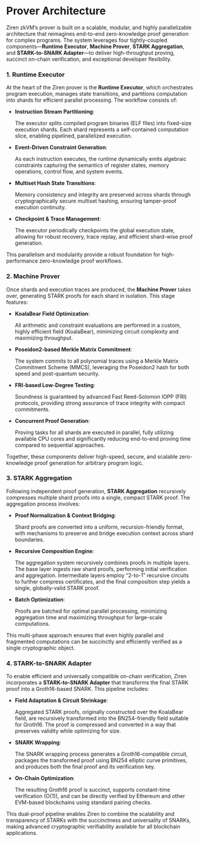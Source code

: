 # Prover Architecture

Ziren zkVM’s prover is built on a scalable, modular, and highly parallelizable architecture that reimagines end-to-end zero-knowledge proof generation for complex programs. The system leverages four tightly-coupled components—**Runtime Executor**, **Machine Prover**, **STARK Aggregation**, and **STARK-to-SNARK Adapter**—to deliver high-throughput proving, succinct on-chain verification, and exceptional developer flexibility.

### 1. Runtime Executor

At the heart of the Ziren prover is the **Runtime Executor**, which orchestrates program execution, manages state transitions, and partitions computation into shards for efficient parallel processing. The workflow consists of:

- **Instruction Stream Partitioning**:
    
    The executor splits compiled program binaries (ELF files) into fixed-size execution shards. Each shard represents a self-contained computation slice, enabling pipelined, parallelized execution.
    
- **Event-Driven Constraint Generation**:
    
    As each instruction executes, the runtime dynamically emits algebraic constraints capturing the semantics of register states, memory operations, control flow, and system events.
    
- **Multiset Hash State Transitions**:
    
    Memory consistency and integrity are preserved across shards through cryptographically secure multiset hashing, ensuring tamper-proof execution continuity.
    
- **Checkpoint & Trace Management**:
    
    The executor periodically checkpoints the global execution state, allowing for robust recovery, trace replay, and efficient shard-wise proof generation.
    

This parallelism and modularity provide a robust foundation for high-performance zero-knowledge proof workflows.

### 2. Machine Prover

Once shards and execution traces are produced, the **Machine Prover** takes over, generating STARK proofs for each shard in isolation. This stage features:

- **KoalaBear Field Optimization**:
    
    All arithmetic and constraint evaluations are performed in a custom, highly efficient field (KoalaBear), minimizing circuit complexity and maximizing throughput.
    
- **Poseidon2-based Merkle Matrix Commitment**:
    
    The system commits to all polynomial traces using a Merkle Matrix Commitment Scheme (MMCS), leveraging the Poseidon2 hash for both speed and post-quantum security.
    
- **FRI-based Low-Degree Testing**:
    
    Soundness is guaranteed by advanced Fast Reed-Solomon IOPP (FRI) protocols, providing strong assurance of trace integrity with compact commitments.
    
- **Concurrent Proof Generation**:
    
    Proving tasks for all shards are executed in parallel, fully utilizing available CPU cores and significantly reducing end-to-end proving time compared to sequential approaches.
    

Together, these components deliver high-speed, secure, and scalable zero-knowledge proof generation for arbitrary program logic.

### 3. STARK Aggregation

Following independent proof generation, **STARK Aggregation** recursively compresses multiple shard proofs into a single, compact STARK proof. The aggregation process involves:

- **Proof Normalization & Context Bridging**:
    
    Shard proofs are converted into a uniform, recursion-friendly format, with mechanisms to preserve and bridge execution context across shard boundaries.
    
- **Recursive Composition Engine**:
    
    The aggregation system recursively combines proofs in multiple layers. The base layer ingests raw shard proofs, performing initial verification and aggregation. Intermediate layers employ “2-to-1” recursive circuits to further compress certificates, and the final composition step yields a single, globally-valid STARK proof.
    
- **Batch Optimization**:
    
    Proofs are batched for optimal parallel processing, minimizing aggregation time and maximizing throughput for large-scale computations.
    

This multi-phase approach ensures that even highly parallel and fragmented computations can be succinctly and efficiently verified as a single cryptographic object.

### 4. STARK-to-SNARK Adapter

To enable efficient and universally compatible on-chain verification, Ziren incorporates a **STARK-to-SNARK Adapter** that transforms the final STARK proof into a Groth16-based SNARK. This pipeline includes:

- **Field Adaptation & Circuit Shrinkage**:
    
    Aggregated STARK proofs, originally constructed over the KoalaBear field, are recursively transformed into the BN254-friendly field suitable for Groth16. The proof is compressed and converted in a way that preserves validity while optimizing for size.
    
- **SNARK Wrapping**:
    
    The SNARK wrapping process generates a Groth16-compatible circuit, packages the transformed proof using BN254 elliptic curve primitives, and produces both the final proof and its verification key.
    
- **On-Chain Optimization**:
    
    The resulting Groth16 proof is succinct, supports constant-time verification (O(1)), and can be directly verified by Ethereum and other EVM-based blockchains using standard pairing checks.
    

This dual-proof pipeline enables Ziren to combine the scalability and transparency of STARKs with the succinctness and universality of SNARKs, making advanced cryptographic verifiability available for all blockchain applications.